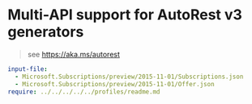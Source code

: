 # Multi-API support for AutoRest v3 generators

> see https://aka.ms/autorest

``` yaml $(enable-multi-api)
input-file:
  - Microsoft.Subscriptions/preview/2015-11-01/Subscriptions.json
  - Microsoft.Subscriptions/preview/2015-11-01/Offer.json
require: ../../../../../profiles/readme.md
```

